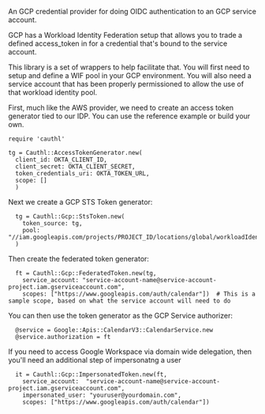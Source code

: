 An GCP credential provider for doing OIDC authentication to an GCP service account.

GCP has a Workload Identity Federation setup that allows you to trade a defined access_token
in for a credential that's bound to the service account.

This library is a set of wrappers to help facilitate that. You will first need to setup and define a WIF
pool in your GCP environment. You will also need a service account that has been properly permissioned to allow
the use of that workload identity pool.

First, much like the AWS provider, we need to create an access token generator tied to our IDP. You can use
the reference example or build your own.

```
require 'cauthl'

tg = Cauthl::AccessTokenGenerator.new(
  client_id: OKTA_CLIENT_ID,
  client_secret: OKTA_CLIENT_SECRET,
  token_credentials_uri: OKTA_TOKEN_URL,
  scope: []
  )
```

Next we create a GCP STS Token generator:

```
  tg = Cauthl::Gcp::StsToken.new(
    token_source: tg,
    pool: "//iam.googleapis.com/projects/PROJECT_ID/locations/global/workloadIdentityPools/POOL_NAME/providers/PROVIDER_NAME
  )
```

Then create the federated token generator:
```
  ft = Cauthl::Gcp::FederatedToken.new(tg, 
    service_account: "service-account-name@service-account-project.iam.gserviceaccount.com", 
    scopes: ["https://www.googleapis.com/auth/calendar"])  # This is a sample scope, based on what the service account will need to do
```

You can then use the token generator as the GCP Service authorizer:

```
  @service = Google::Apis::CalendarV3::CalendarService.new
  @service.authorization = ft
```

If you need to access Google Workspace via domain wide delegation, then you'll need an additional step of impersonatng a user
```
  it = Cauthl::Gcp::ImpersonatedToken.new(ft,
    service_account:  "service-account-name@service-account-project.iam.gserviceaccount.com",
    impersonated_user: "youruser@yourdomain.com",
    scopes: ["https://www.googleapis.com/auth/calendar"])